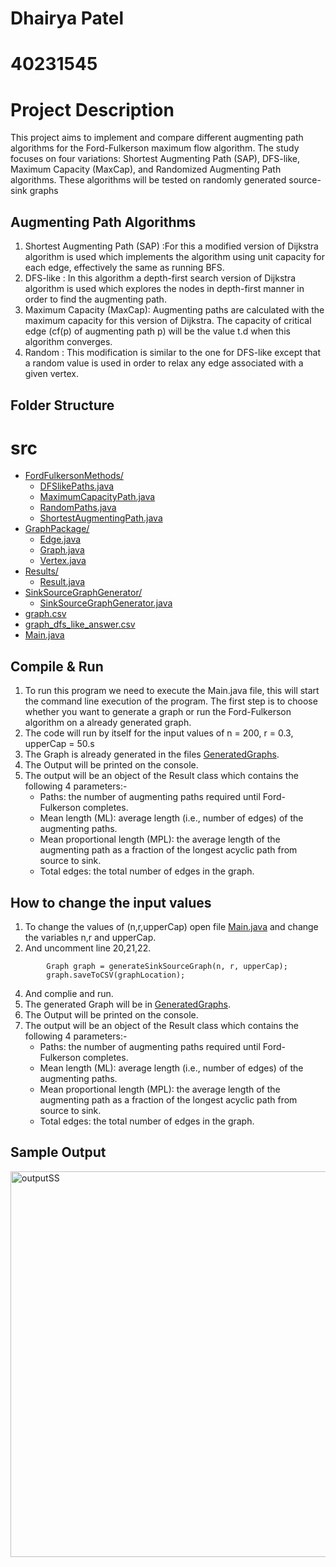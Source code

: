 
# Dhairya Patel
# 40231545

# Project Description 

This project aims to implement and compare different augmenting path algorithms for the Ford-Fulkerson maximum flow algorithm. The study focuses on four variations: Shortest Augmenting Path (SAP), DFS-like, Maximum Capacity (MaxCap), and Randomized Augmenting Path algorithms. These algorithms will be tested on randomly generated source-sink graphs



## Augmenting Path Algorithms 
1. Shortest Augmenting Path (SAP) :For this a modified version of Dijkstra algorithm is used which implements the algorithm using unit capacity for each edge, effectively the same as running BFS.
2. DFS-like : In this algorithm a depth-first search version of Dijkstra algorithm is used which explores the nodes in depth-first manner in order to find the augmenting path.
3. Maximum Capacity (MaxCap): Augmenting paths are calculated with the maximum capacity for this version of Dijkstra. The capacity of critical edge (cf(p) of augmenting path p) will be the value t.d when this algorithm converges.
4. Random : This modification is similar to the one for DFS-like except that a random value is used in order to relax any edge associated with a given vertex. 


## Folder Structure

# src

* [FordFulkersonMethods/](./src/FordFulkersonMethods)
  * [DFSlikePaths.java](./src/FordFulkersonMethods/DFSlikePaths.java)
  * [MaximumCapacityPath.java](./src/FordFulkersonMethods/MaximumCapacityPath.java)
  * [RandomPaths.java](./src/FordFulkersonMethods/RandomPaths.java)
  * [ShortestAugmentingPath.java](./src/FordFulkersonMethods/ShortestAugmentingPath.java)
* [GraphPackage/](./src/GraphPackage)
  * [Edge.java](./src/GraphPackage/Edge.java)
  * [Graph.java](./src/GraphPackage/Graph.java)
  * [Vertex.java](./src/GraphPackage/Vertex.java)
* [Results/](./src/Results)
  * [Result.java](./src/Results/Result.java)
* [SinkSourceGraphGenerator/](./src/SinkSourceGraphGenerator)
  * [SinkSourceGraphGenerator.java](./src/SinkSourceGraphGenerator/SinkSourceGraphGenerator.java)
* [graph.csv](./src/graph.csv)
* [graph_dfs_like_answer.csv](./src/graph_dfs_like_answer.csv)
* [Main.java](./src/Main.java)



## Compile & Run

1. To run this program we need to execute the Main.java file, this will start the command line execution of the program. The first step is to choose whether you want to generate a graph or run the Ford-Fulkerson algorithm on a already generated graph.
2. The code will run by itself for the input values of n = 200, r = 0.3, upperCap = 50.s
3. The Graph is already generated in the files [GeneratedGraphs](./GeneratedGraphs).
4. The Output will be printed on the console.
5. The output will be an object of the Result class which contains the following 4 parameters:-
   * Paths: the number of augmenting paths required until Ford-Fulkerson completes.
   * Mean length (ML): average length (i.e., number of edges) of the augmenting paths.
   * Mean proportional length (MPL): the average length of the augmenting path as a fraction of the longest acyclic path from source to sink.
   * Total edges: the total number of edges in the graph.


## How to change the input values 

1. To change the values of (n,r,upperCap) open file [Main.java](./src/Main.java) and change the variables n,r and upperCap.
2. And uncomment line 20,21,22.
```
        Graph graph = generateSinkSourceGraph(n, r, upperCap);
        graph.saveToCSV(graphLocation);
```
4. And complie and run.
5. The generated Graph will be in [GeneratedGraphs](./GeneratedGraphs).
6. The Output will be printed on the console.
7. The output will be an object of the Result class which contains the following 4 parameters:-
   * Paths: the number of augmenting paths required until Ford-Fulkerson completes.
   * Mean length (ML): average length (i.e., number of edges) of the augmenting paths.
   * Mean proportional length (MPL): the average length of the augmenting path as a fraction of the longest acyclic path from source to sink.
   * Total edges: the total number of edges in the graph.


## Sample Output

<img width="617" alt="outputSS" src="https://github.com/AAA530/FordFulkersonMethods/assets/45384186/a892a2c1-1e79-41c9-8895-75422b18be1f">

